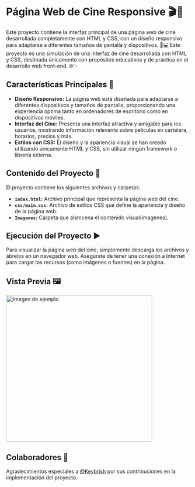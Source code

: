 # Página Web de Cine Responsive 🎬🎥

Este proyecto contiene la interfaz principal de una página web de cine desarrollada completamente con HTML y CSS, con un diseño responsivo para adaptarse a diferentes tamaños de pantalla y dispositivos. 📱💻
Este proyecto es una simulación de una interfaz de cine desarrollada con HTML y CSS, destinada únicamente con propósitos educativos y de práctica en el desarrollo web front-end. 🌐✨

## Características Principales 🌟

- **Diseño Responsivo:** La página web está diseñada para adaptarse a diferentes dispositivos y tamaños de pantalla, proporcionando una experiencia óptima tanto en ordenadores de escritorio como en dispositivos móviles.
- **Interfaz del Cine:** Presenta una interfaz atractiva y amigable para los usuarios, mostrando información relevante sobre películas en cartelera, horarios, precios y más.
- **Estilos con CSS:** El diseño y la apariencia visual se han creado utilizando únicamente HTML y CSS, sin utilizar ningún framework o librería externa.

## Contenido del Proyecto 📁

El proyecto contiene los siguientes archivos y carpetas:

- **`index.html`:** Archivo principal que representa la página web del cine.
- **`css/main.css`:** Archivo de estilos CSS que define la apariencia y diseño de la página web.
- **`Imagenes`:** Carpeta que alamcena el contenido visual(imagenes).

## Ejecución del Proyecto ▶️

Para visualizar la página web del cine, simplemente descarga los archivos y ábrelos en un navegador web. Asegúrate de tener una conexión a Internet para cargar los recursos (como imágenes o fuentes) en la página.

## Vista Previa 🖼️

<img src="https://github.com/ArmijosThais/CineResponsivo/assets/118792851/209f0d17-029d-49df-8fc3-b55b2d3c7ee7" alt="Imagen de ejemplo" width="400">

## Colaboradores 🤝

Agradecimientos especiales a [@Keybrish](https://github.com/Keybrish) por sus contribuciones en la implementación del proyecto.


